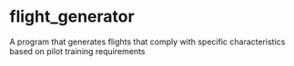 # flight_generator
A program that generates flights that comply with specific characteristics based on pilot training requirements
